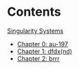 # Contents

[Singularity Systems](./syllabus.md)
- [Chapter 0: au-197](./chapter_0.md)
- [Chapter 1: dfdx(nd)](./chapter_1.md)
- [Chapter 2: brrr](./chapter_2.md)
